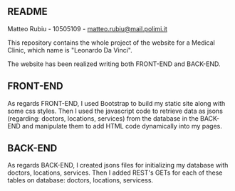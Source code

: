 ## README

Matteo Rubiu - 10505109 - matteo.rubiu@mail.polimi.it

This repository contains the whole project of the website for a Medical Clinic, which name is "Leonardo Da Vinci".

The website has been realized writing both FRONT-END and BACK-END.


## FRONT-END

As regards FRONT-END, I used Bootstrap to build my static site along with some css styles.
Then I used the javascript code to retrieve data as jsons (regarding: doctors, locations, services)
from the database in the BACK-END and manipulate them to add HTML code dynamically into my pages.

## BACK-END

As regards BACK-END, I created jsons files for initializing my database with doctors, locations, services.
Then I added REST's GETs for each of these tables on database: doctors, locations, servicess.